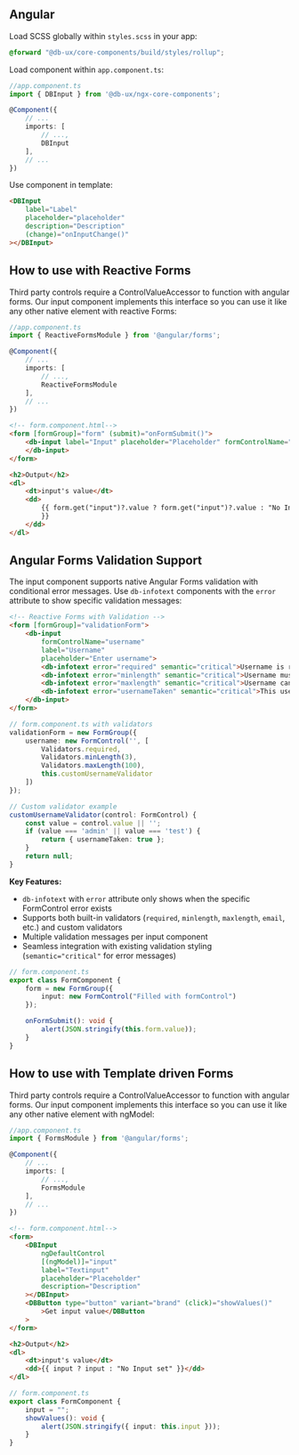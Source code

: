 ## Angular

Load SCSS globally within `styles.scss` in your app:

```scss
@forward "@db-ux/core-components/build/styles/rollup";
```

Load component within `app.component.ts`:

```ts app.component.ts
//app.component.ts
import { DBInput } from '@db-ux/ngx-core-components';

@Component({
	// ...
	imports: [
		// ...,
		DBInput
    ],
	// ...
})
```

Use component in template:

```html
<DBInput
	label="Label"
	placeholder="placeholder"
	description="Description"
	(change)="onInputChange()"
></DBInput>
```

## How to use with Reactive Forms

Third party controls require a ControlValueAccessor to function with angular forms.
Our input component implements this interface so you can use it like any other native element with reactive Forms:

```ts app.component.ts
//app.component.ts
import { ReactiveFormsModule } from '@angular/forms';

@Component({
	// ...
	imports: [
		// ...,
		ReactiveFormsModule
    ],
	// ...
})
```

```html
<!-- form.component.html-->
<form [formGroup]="form" (submit)="onFormSubmit()">
	<db-input label="Input" placeholder="Placeholder" formControlName="input">
	</db-input>
</form>

<h2>Output</h2>
<dl>
	<dt>input's value</dt>
	<dd>
		{{ form.get("input")?.value ? form.get("input")?.value : "No Input set"
		}}
	</dd>
</dl>
```

## Angular Forms Validation Support

The input component supports native Angular Forms validation with conditional error messages. Use `db-infotext` components with the `error` attribute to show specific validation messages:

```html
<!-- Reactive Forms with Validation -->
<form [formGroup]="validationForm">
	<db-input 
		formControlName="username" 
		label="Username"
		placeholder="Enter username">
		<db-infotext error="required" semantic="critical">Username is required</db-infotext>
		<db-infotext error="minlength" semantic="critical">Username must be at least 3 characters</db-infotext>
		<db-infotext error="maxlength" semantic="critical">Username cannot exceed 100 characters</db-infotext>
		<db-infotext error="usernameTaken" semantic="critical">This username is already taken</db-infotext>
	</db-input>
</form>
```

```typescript
// form.component.ts with validators
validationForm = new FormGroup({
	username: new FormControl('', [
		Validators.required,
		Validators.minLength(3),
		Validators.maxLength(100),
		this.customUsernameValidator
	])
});

// Custom validator example
customUsernameValidator(control: FormControl) {
	const value = control.value || '';
	if (value === 'admin' || value === 'test') {
		return { usernameTaken: true };
	}
	return null;
}
```

**Key Features:**
- `db-infotext` with `error` attribute only shows when the specific FormControl error exists
- Supports both built-in validators (`required`, `minlength`, `maxlength`, `email`, etc.) and custom validators
- Multiple validation messages per input component
- Seamless integration with existing validation styling (`semantic="critical"` for error messages)

```typescript
// form.component.ts
export class FormComponent {
	form = new FormGroup({
		input: new FormControl("Filled with formControl")
	});

	onFormSubmit(): void {
		alert(JSON.stringify(this.form.value));
	}
}
```

## How to use with Template driven Forms

Third party controls require a ControlValueAccessor to function with angular forms.
Our input component implements this interface so you can use it like any other native element with ngModel:

```ts app.component.ts
//app.component.ts
import { FormsModule } from '@angular/forms';

@Component({
	// ...
	imports: [
		// ...,
		FormsModule
    ],
	// ...
})
```

```html
<!-- form.component.html-->
<form>
	<DBInput
		ngDefaultControl
		[(ngModel)]="input"
		label="Textinput"
		placeholder="Placeholder"
		description="Description"
	></DBInput>
	<DBButton type="button" variant="brand" (click)="showValues()"
		>Get input value</DBButton
	>
</form>

<h2>Output</h2>
<dl>
	<dt>input's value</dt>
	<dd>{{ input ? input : "No Input set" }}</dd>
</dl>
```

```typescript
// form.component.ts
export class FormComponent {
	input = "";
	showValues(): void {
		alert(JSON.stringify({ input: this.input }));
	}
}
```
